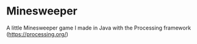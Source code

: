 # Minesweeper
A little Minesweeper game I made in Java with the Processing framework (https://processing.org/)
